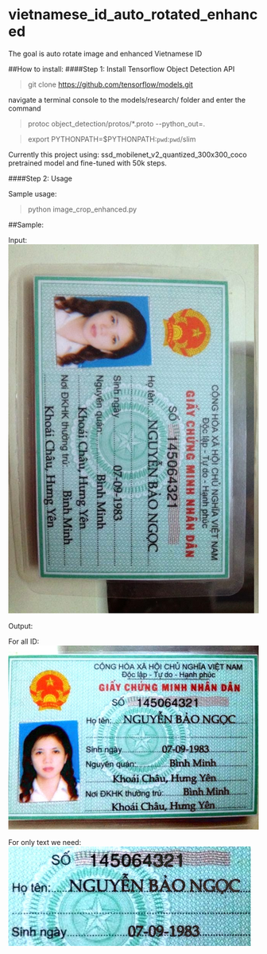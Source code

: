 # vietnamese_id_auto_rotated_enhanced
The goal is auto rotate image and enhanced Vietnamese ID

##How to install:
####Step 1: Install Tensorflow Object Detection API

> git clone https://github.com/tensorflow/models.git

navigate a terminal console to the models/research/ folder and enter the command
>protoc object_detection/protos/*.proto --python_out=.

> export PYTHONPATH=$PYTHONPATH:`pwd`:`pwd`/slim 
 
Currently this project using: ssd_mobilenet_v2_quantized_300x300_coco pretrained model and fine-tuned with 50k steps. 

####Step 2: Usage

Sample usage:
> python image_crop_enhanced.py

##Sample:

Input: ![test](test2.jpg)

Output: 

For all ID: ![test](cut_all/test_all.jpg)

For only text we need: ![test](text/test_text.jpg)